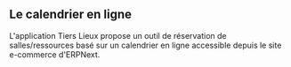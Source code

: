 <!-- add-breadcrumbs -->
## Le calendrier en ligne

L'application Tiers Lieux propose un outil de réservation de salles/ressources basé sur un calendrier en ligne accessible depuis le site e-commerce d'ERPNext.

<!-- markdown -->